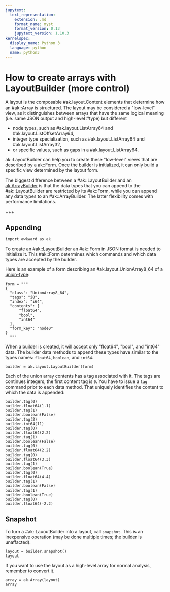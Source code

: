 ```yaml
---
jupytext:
  text_representation:
    extension: .md
    format_name: myst
    format_version: 0.13
    jupytext_version: 1.10.3
kernelspec:
  display_name: Python 3
  language: python
  name: python3
---
```


How to create arrays with LayoutBuilder (more control)
======================================================

A layout is the composable #ak.layout.Content elements that determine how an #ak::Array is structured. The layout may be considered a "low-level" view, as it distinguishes between arrays that have the same logical meaning (i.e. same JSON output and high-level #type) but different
  * node types, such as #ak.layout.ListArray64 and #ak.layout.ListOffsetArray64,
  * integer type specialization, such as #ak.layout.ListArray64 and #ak.layout.ListArray32,
  * or specific values, such as gaps in a #ak.layout.ListArray64.

ak::LayoutBuilder can help you to create these "low-level" views that are described by a ak::Form. Once the builder is initialized, it can only build a specific view determined by the layout form.

The biggest difference between a #ak::LayoutBuilder and an [ak.ArrayBuilder](https://awkward-array.readthedocs.io/en/latest/_auto/ak.ArrayBuilder.html) is that the data types that you can append to the #ak::LayoutBuilder are restricted by its #ak::Form, while you can append any data types to an #ak::ArrayBuilder. The latter flexibility comes with performance limitations.

+++

Appending
---------

  ```{code-cell}
  import awkward as ak
  ```
To create an #ak::LayoutBuilder an #ak::Form in JSON format is needed to initialize it. This #ak::Form determines which commands and which data types are accepted by the builder.

Here is an example of a form describing an #ak.layout.UnionArray8_64 of a [union-type](https://awkward-array.readthedocs.io/en/latest/ak.types.UnionType.html):

```{code-cell}
form = """
{
  "class": "UnionArray8_64",
  "tags": "i8",
  "index": "i64",
  "contents": [
      "float64",
      "bool",
      "int64"
  ],
  "form_key": "node0"
}
  """
```

When a builder is created, it will accept only "float64", "bool", and "int64" data. The builder data methods to append these types have similar to the types names: `float64`, `boolean`, and `int64`.

```{code-cell}
builder = ak.layout.LayoutBuilder(form)
```

Each of the union array contents has a tag associated with it. The tags are continues integers, the first content tag is `0`. You have to issue a `tag` command prior to each data method. That uniquely identifies the content to which the data is appended:

```{code-cell}
builder.tag(0)
builder.float64(1.1)
builder.tag(1)
builder.boolean(False)
builder.tag(2)
builder.int64(11)
builder.tag(0)
builder.float64(2.2)
builder.tag(1)
builder.boolean(False)
builder.tag(0)
builder.float64(2.2)
builder.tag(0)
builder.float64(3.3)
builder.tag(1)
builder.boolean(True)
builder.tag(0)
builder.float64(4.4)
builder.tag(1)
builder.boolean(False)
builder.tag(1)
builder.boolean(True)
builder.tag(0)
builder.float64(-2.2)
```

Snapshot
--------

To turn a #ak::LauoutBuilder into a layout, call `snapshot`. This is an inexpensive operation (may be done multiple times; the builder is unaffacted).

```{code-cell}
layout = builder.snapshot()
layout
```

If you want to use the layout as a high-level array for normal analysis, remember to convert it.

```{code-cell}
array = ak.Array(layout)
array
```
